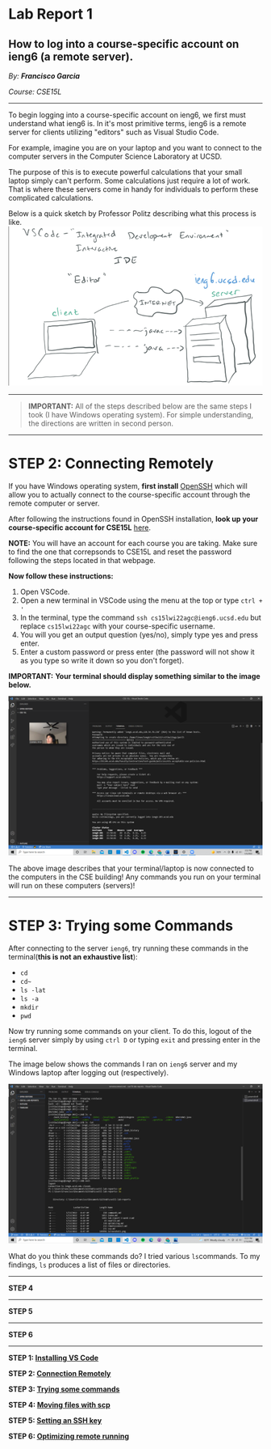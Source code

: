 # Lab Report 1

## How to log into a course-specific account on ieng6 (a remote server).

*By: **Francisco Garcia***

*Course: CSE15L*

---

To begin logging into a course-specific account on ieng6, we first must understand what ieng6 is.
In it's most primitive terms, ieng6 is a remote server for clients utilizing "editors" such as 
Visual Studio Code.

For example, imagine you are on your laptop and you want to connect to the 
computer servers in the Computer Science Laboratory at UCSD.

The purpose of this is to execute powerful calculations that your small laptop simply can't perform.
Some calculations just require a lot of work. That is where these servers come in handy for individuals to 
perform these complicated calculations.

Below is a quick sketch by Professor Politz describing what this process is like.
![Image](Screenshot1.png)

---
> **IMPORTANT:** All of the steps described below are the same steps I took (I have Windows operating system).
> For simple understanding, the directions are written in second person.
---

# **STEP 2: Connecting Remotely**

If you have Windows operating system,  **first install** [OpenSSH](https://docs.microsoft.com/en-us/windows-server/administration/openssh/openssh_install_firstuse) which will allow you to actually connect to the course-specific account through the remote computer or server.

After following the instructions found in OpenSSH installation, **look up your course-specific account for CSE15L** [here](https://sdacs.ucsd.edu/~icc/index.php).

**NOTE:**
You will have an account for each course you are taking.
Make sure to find the one that correpsonds to CSE15L and
reset the password following the steps located in that webpage.



**Now follow these instructions:**
1. Open VSCode.
2. Open a new terminal in VSCode using the menu at the top or type `ctrl + '`
3. In the terminal, type the command `ssh cs15lwi22agc@ieng6.ucsd.edu` but replace `cs15lwi22agc`
   with your course-specific username.
4. You will you get an output question (yes/no), simply type yes and press enter.
5. Enter a custom password or press enter (the password will not show it as you type so write it down so you don't forget).

**IMPORTANT:**
**Your terminal should display something similar to the image below.**

![Image](step2.png)

The above image describes that your terminal/laptop is now connected to the computers in the CSE building!
Any commands you run on your terminal will run on these computers (servers)!

---

# **STEP 3: Trying some Commands**
After connecting to the server `ieng6`, try running these commands in the terminal(**this is not an exhaustive list**):
* `cd`
* `cd~`
* `ls -lat`
* `ls -a`
* `mkdir`
* `pwd`

Now try running some commands on your client. To do this, logout of the `ieng6` server 
simply by using `ctrl D` or typing `exit` and pressing enter in the terminal.

The image below shows the commands I ran on `ieng6` server and my Windows laptop after logging out (respectively).

![Image](step3.png)

What do you think these commands do? I tried various `ls`commands. To my findings, `ls` produces a list of files or directories. 

---

**STEP 4**

---

**STEP 5**

---

**STEP 6**

---




**STEP 1: [Installing VS Code](https://francgarcia.github.io/cse15l-lab-reports/vscode.html)**

**STEP 2: [Connection Remotely](https://francgarcia.github.io/cse15l-lab-reports/remoteconnect.html)**

**STEP 3: [Trying some commands](https://francgarcia.github.io/cse15l-lab-reports/commands.html)**

**STEP 4: [Moving files with scp](https://francgarcia.github.io/cse15l-lab-reports/scp.html)**

**STEP 5: [Setting an SSH key](https://francgarcia.github.io/cse15l-lab-reports/sshkey.html)**

**STEP 6: [Optimizing remote running](https://francgarcia.github.io/cse15l-lab-reports/optimizing.html)**
